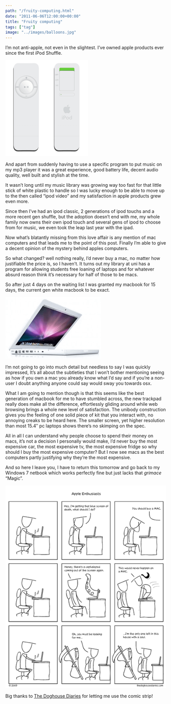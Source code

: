 ```yaml
---
path: "/fruity-computing.html"
date: "2011-06-06T12:00:00+00:00"
title: "Fruity computing"
tags: ["tag"]
image: "../images/balloons.jpg"
---
```


I’m not anti-apple, not even in the slightest. I’ve owned apple products ever since the first iPod Shuffle.

![ipod shuffle](ipod-shuffle.png)

And apart from suddenly having to use a specific program to put music on my mp3 player it was a great experience, good battery life, decent audio quality, well built and stylish at the time.

It wasn’t long until my music library was growing way too fast for that little stick of white plastic to handle so I was lucky enough to be able to move up to the then called “ipod video” and my satisfaction in apple products grew even more.

Since then I’ve had an ipod classic, 2 generations of ipod touchs and a more recent gen shuffle, but the adoption doesn’t end with me, my whole family now owns their own ipod touch and several gens of ipod to choose from for music, we even took the leap last year with the ipad.

Now what’s blatantly missing from this love affair is any mention of mac computers and that leads me to the point of this post. Finally I’m able to give a decent opinion of the mystery behind apples computers.

So what changed? well nothing really, I’d never buy a mac, no matter how justifiable the price is, so I haven’t. It turns out my library at uni has a program for allowing students free loaning of laptops and for whatever absurd reason think it’s necessary for half of those to be macs.

So after just 4 days on the waiting list I was granted my macbook for 15 days, the current gen white macbook to be exact.

![unibody macbook](unibody-macbook.png)

I’m not going to go into much detail but needless to say I was quickly impressed, It’s all about the subtleties that I won’t bother mentioning seeing as how if you own a mac you already know what I’d say and if you’re a non-user I doubt anything anyone could say would sway you towards osx.

What I am going to mention though is that this seems like the best generation of macbook for me to have stumbled across, the new trackpad really does make all the difference, effortlessly gliding around while web browsing brings a whole new level of satisfaction. The unibody construction gives you the feeling of one solid piece of kit that you interact with, no annoying creaks to be heard here. The smaller screen, yet higher resolution than most 15.4″ pc laptops shows there’s no skimping on the spec.

All in all I can understand why people choose to spend their money on macs, it’s not a decision I personally would make, I’d never buy the most expensive car, the most expensive tv, the most expensive fridge so why should I buy the most expensive computer? But I now see macs as the best computers partly justifying why they’re the most expensive.

And so here I leave you, I have to return this tomorrow and go back to my Windows 7 netbook which works perfectly fine but just lacks that *grimace* “Magic”.

![doghousediaries apple](doghousediaries-apple.png)

Big thanks to [The Doghouse Diaries](http://www.thedoghousediaries.com/) for letting me use the comic strip!






